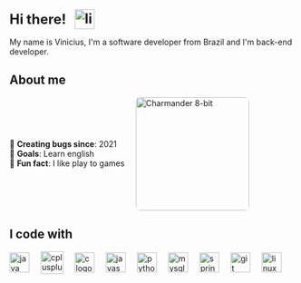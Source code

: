 <h1 style="margin: 0; font-size: 24px; display: flex; align-items: center;">
  Hi there! 
  <a href="https://www.linkedin.com/in/viniimiguel" target="_blank" style="margin-left: 15px;">
    <img src="https://img.shields.io/static/v1?message=LinkedIn&logo=linkedin&label=&color=0077B5&logoColor=white&labelColor=&style=for-the-badge" height="35" alt="linkedin logo" />
  </a>
</h1>

<p align="left">
  My name is Vinicius, I'm a software developer from Brazil and I'm back-end developer.
</p>

<h2 align="left">About me</h2>

<div style="display: flex; align-items: center; gap: 20px; flex-wrap: wrap;">
  <!-- About Me Content -->
  <div>
    <p align="left">
      👾 <b>Creating bugs since</b>: 2021<br>
      🎯 <b>Goals</b>: Learn english<br>
      🎲 <b>Fun fact</b>: I like play to games
    </p>
  </div>
  <!-- 8-bit Charmander GIF -->
  <img
    src="https://github.com/viniimiguel/viniimiguel/assets/144070822/9b13b431-e075-4b56-bf1d-c84328f02add"
    alt="Charmander 8-bit"
    style="height: 200px; border-radius: 8px;"
  />
</div>

<h2 align="left">I code with</h2>

<div align="left" style="display: flex; flex-wrap: wrap; gap: 20px; align-items: center;">
    <img src="https://cdn.jsdelivr.net/gh/devicons/devicon/icons/java/java-original.svg" height="35" alt="java logo" />
    <img src="https://cdn.jsdelivr.net/gh/devicons/devicon/icons/cplusplus/cplusplus-original.svg" height="40" alt="cplusplus logo"  />
    <img src="https://cdn.jsdelivr.net/gh/devicons/devicon/icons/c/c-original.svg" height="35" alt="c logo" />
    <img src="https://cdn.jsdelivr.net/gh/devicons/devicon/icons/javascript/javascript-original.svg" height="35" alt="javascript logo" />
    <img src="https://cdn.jsdelivr.net/gh/devicons/devicon/icons/python/python-original.svg" height="35" alt="python logo" />
    <img src="https://cdn.jsdelivr.net/gh/devicons/devicon/icons/mysql/mysql-original.svg" height="35" alt="mysql logo" />
    <img src="https://cdn.jsdelivr.net/gh/devicons/devicon/icons/spring/spring-original.svg" height="35" alt="spring logo" />
    <img src="https://cdn.jsdelivr.net/gh/devicons/devicon/icons/git/git-original.svg" height="35" alt="git logo" />
    <img src="https://cdn.simpleicons.org/linux/FCC624" height="35" alt="linux logo" />
</div>


